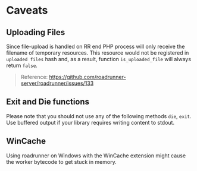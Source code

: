 # Caveats

## Uploading Files
Since file-upload is handled on RR end PHP process will only receive the filename of temporary resources.
This resource would not be registered in `uploaded files` hash and, as a result, function `is_uploaded_file` will always return `false`.

> Reference: https://github.com/roadrunner-server/roadrunner/issues/133

## Exit and Die functions
Please note that you should not use any of the following methods `die`, `exit`. Use buffered output if your library requires writing content to stdout.

## WinCache
Using roadrunner on Windows with the WinCache extension might cause the worker bytecode to get stuck in memory.
